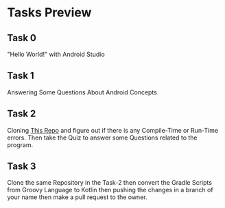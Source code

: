 # Tasks Preview

## Task 0
"Hello World!" with Android Studio

## Task 1
Answering Some Questions About Android Concepts

##  Task 2
Cloning [This Repo](https://github.com/Bareq-altaamah/the_chance_week6) and figure out if there is any Compile-Time or Run-Time errors.
Then take the Quiz to answer some Questions related to the program.

## Task 3
Clone the same Repository in the Task-2 then convert the Gradle Scripts from Groovy Language to Kotlin then pushing the changes in a branch of your name then make a pull request to the owner.